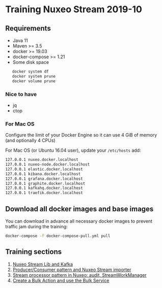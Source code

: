 # Training Nuxeo Stream 2019-10

## Requirements

- Java 11
- Maven >= 3.5
- docker >= 19.03
- docker-compose >= 1.21
- Some disk space
```bash
   docker system df
   docker system prune
   docker volume prune
```

### Nice to have

- jq
- ctop

### For Mac OS

Configure the limit of your Docker Engine so it can use 4 GiB of memory (and optionally 4 CPUs)

For Mac OS (or Ubuntu 16.04 user), update your `/etc/hosts` add:
```bash
127.0.0.1 nuxeo.docker.localhost
127.0.0.1 nuxeo-node.docker.localhost
127.0.0.1 elastic.docker.localhost
127.0.0.1 kibana.docker.localhost
127.0.0.1 grafana.docker.localhost
127.0.0.1 graphite.docker.localhost
127.0.0.1 kafkahq.docker.localhost
127.0.0.1 traefik.docker.localhost
```

## Download all docker images and base images

You can download in advance all necessary docker images to prevent traffic jam during the training:

```bash
docker-compose -f docker-compose-pull.yml pull
```

## Training sections

1. [Nuxeo Stream Lib and Kafka](./training-nuxeo-stream/README.md)
1. [Producer/Consumer pattern and Nuxeo Stream importer](./training-nuxeo-importer/README.md)
1. [Stream processor pattern in Nuxeo: audit, StreamWorkManager](./stack-nuxeo-swm/README.md)
1. [Create a Bulk Action and use the Bulk Service](./training-nuxeo-bulk/README.md)
